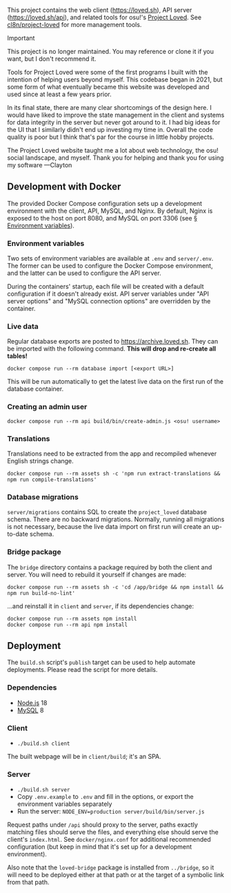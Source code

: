 This project contains the web client (<https://loved.sh>), API server (<https://loved.sh/api>), and related tools for osu!'s [Project Loved](https://osu.ppy.sh/wiki/Project_Loved). See [cl8n/project-loved](https://github.com/cl8n/project-loved) for more management tools.

> [!IMPORTANT]
> This project is no longer maintained. You may reference or clone it if you want, but I don't recommend it.
>
> Tools for Project Loved were some of the first programs I built with the intention of helping users beyond myself. This codebase began in 2021, but some form of what eventually became this website was developed and used since at least a few years prior.
>
> In its final state, there are many clear shortcomings of the design here. I would have liked to improve the state management in the client and systems for data integrity in the server but never got around to it. I had big ideas for the UI that I similarly didn't end up investing my time in. Overall the code quality is poor but I think that's par for the course in little hobby projects.
>
> The Project Loved website taught me a lot about web technology, the osu! social landscape, and myself. Thank you for helping and thank you for using my software —Clayton

## Development with Docker

The provided Docker Compose configuration sets up a development environment with the client, API, MySQL, and Nginx. By default, Nginx is exposed to the host on port 8080, and MySQL on port 3306 (see [§ Environment variables](#environment-variables)).

### Environment variables

Two sets of environment variables are available at `.env` and `server/.env`. The former can be used to configure the Docker Compose environment, and the latter can be used to configure the API server.

During the containers' startup, each file will be created with a default configuration if it doesn't already exist. API server variables under "API server options" and "MySQL connection options" are overridden by the container.

### Live data

Regular database exports are posted to <https://archive.loved.sh>. They can be imported with the following command. **This will drop and re-create all tables!**

```
docker compose run --rm database import [<export URL>]
```

This will be run automatically to get the latest live data on the first run of the database container.

### Creating an admin user

```
docker compose run --rm api build/bin/create-admin.js <osu! username>
```

### Translations

Translations need to be extracted from the app and recompiled whenever English strings change.

```
docker compose run --rm assets sh -c 'npm run extract-translations && npm run compile-translations'
```

### Database migrations

`server/migrations` contains SQL to create the `project_loved` database schema. There are no backward migrations. Normally, running all migrations is not necessary, because the live data import on first run will create an up-to-date schema.

### Bridge package

The `bridge` directory contains a package required by both the client and server. You will need to rebuild it yourself if changes are made:

```
docker compose run --rm assets sh -c 'cd /app/bridge && npm install && npm run build-no-lint'
```

...and reinstall it in `client` and `server`, if its dependencies change:

```
docker compose run --rm assets npm install
docker compose run --rm api npm install
```

## Deployment

The `build.sh` script's `publish` target can be used to help automate deployments. Please read the script for more details.

### Dependencies

- [Node.js](https://nodejs.org/en/download/) 18
- [MySQL](https://dev.mysql.com/downloads/mysql/) 8

### Client

- `./build.sh client`

The built webpage will be in `client/build`; it's an SPA.

### Server

- `./build.sh server`
- Copy `.env.example` to `.env` and fill in the options, or export the environment variables separately
- Run the server: `NODE_ENV=production server/build/bin/server.js`

Request paths under `/api` should proxy to the server, paths exactly matching files should serve the files, and everything else should serve the client's `index.html`. See `docker/nginx.conf` for additional recommended configuration (but keep in mind that it's set up for a development environment).

Also note that the `loved-bridge` package is installed from `../bridge`, so it will need to be deployed either at that path or at the target of a symbolic link from that path.
